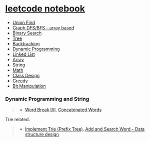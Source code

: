 # [leetcode notebook](https://leetcode.com/problemset/algorithms/)

* [Union Find](unionfind/README.md)
* [Graph DFS/BFS - array based](graph/README.md)
* [Binary Search](binary_search/README.md)
* [Tree](tree/README.md)
* [Backtracking](backtracking/README.md)
* [Dynamic Programming](dynamic_programming/README.md)
* [Linked List](linked_list/README.md)
* [Array](array/README.md)
* [String](string/README.md)
* [Math](math/README.md)
* [Class Design](class/README.md)
* [Greedy](greedy/README.md)
* [Bit Manipulation](bit/README.md)

### Dynamic Programming and String

> * [Word Break I/II](word_break.md), [Concatenated Words](concatenated_words.md)

Trie related.

> * [Implement Trie (Prefix Tree)](implement_trie.md), [Add and Search Word - Data structure design](add_and_search_word.md)
